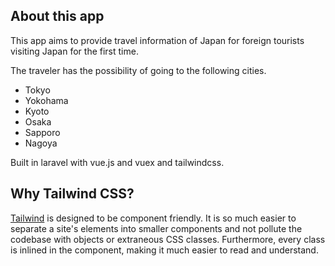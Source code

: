 ## About this app

This app aims to provide travel information of Japan for foreign tourists visiting Japan for the first time.

The traveler has the possibility of going to the following cities.
- Tokyo
- Yokohama
- Kyoto
- Osaka
- Sapporo
- Nagoya

Built in laravel with vue.js and vuex and tailwindcss.

## Why Tailwind CSS?
[Tailwind](https://tailwindui.com/) is designed to be component friendly. It is so much easier to separate a site's elements into smaller components and not pollute the codebase with objects or extraneous CSS classes. Furthermore, every class is inlined in the component, making it much easier to read and understand.

##
